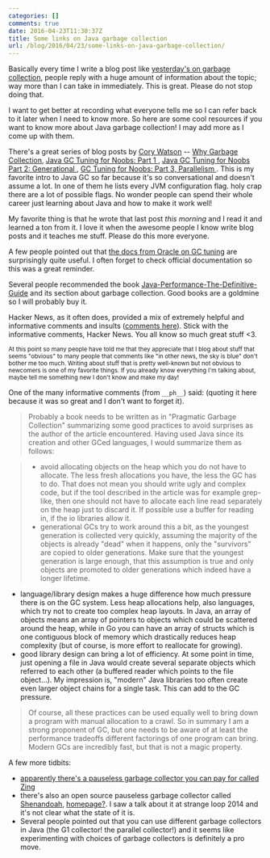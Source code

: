 ```yaml
---
categories: []
comments: true
date: 2016-04-23T11:30:37Z
title: Some links on Java garbage collection
url: /blog/2016/04/23/some-links-on-java-garbage-collection/
---
```


Basically every time I write a blog post like [yesterday's on garbage collection](/blog/2016/04/22/java-garbage-collection-can-be-really-slow/), people reply with a huge amount of information about the topic; way more than I can take in immediately. This is great. Please do not stop doing that.

I want to get better at recording what everyone tells me so I can refer back to it later when I need to know more. So here are some cool resources if you want to know more about Java garbage collection! I may add more as I come up with them.

There's a great series of blog posts by [Cory Watson](http://onemogin.com/) -- [Why Garbage Collection](http://onemogin.com/programming/gc/why-garbage-collection.html), [Java GC Tuning for Noobs: Part 1
](http://onemogin.com/java/gc/java-gc-tuning-for-noobs-1.html), [Java GC Tuning for Noobs Part 2: Generational
](http://onemogin.com/java/gc/java-gc-tuning-generational.html), [GC Tuning for Noobs: Part 3, Parallelism
](http://onemogin.com/java/gc/java-gc-cms.html). This is my favorite intro to Java GC so far because it's so conversational and doesn't assume a lot. In one of them he lists every JVM configuration flag. holy crap there are a lot of possible flags. No wonder people can spend their whole career just learning about Java and how to make it work well!

My favorite thing is that he wrote that last post *this morning* and I read it and learned a ton from it. I love it when the awesome people I know write blog posts and it teaches me stuff. Please do this more everyone.

A few people pointed out that [the docs from Oracle on GC tuning](http://docs.oracle.com/javase/8/docs/technotes/guides/vm/gctuning/toc.html) are surprisingly quite useful. I often forget to check official documentation so this was a great reminder.

Several people recommended the book [Java-Performance-The-Definitive-Guide](http://www.amazon.com/Java-Performance-The-Definitive-Guide/dp/1449358454) and its section about garbage collection. Good books are a goldmine so I will probably buy it.

Hacker News, as it often does, provided a mix of extremely helpful and informative comments and insults ([comments here](https://news.ycombinator.com/item?id=11554700)). Stick with the informative comments, Hacker News. You all know so much great stuff <3.

<small>At this point so many people have told me that they appreciate that I blog about stuff that seems "obvious" to many people that comments like "in other news, the sky is blue" don't bother me too much. Writing about stuff that is pretty well-known but not obvious to newcomers is one of my favorite things. If you already know everything I'm talking about, maybe tell me something new I don't know and make my day!</small>

One of the many informative comments (from `__ph__`) said: (quoting it here because it was so great and I don't want to forget it).

> Probably a book needs to be written as in "Pragmatic Garbage Collection" summarizing some good practices to avoid surprises as the author of the article encountered. Having used Java since its creation and other GCed languages, I would summarize them as follows:

> *  avoid allocating objects on the heap which you do not have to allocate. The less fresh allocations you have, the less the GC has to do. That does not mean you should write ugly and complex code, but if the tool described in the article was for example grep-like, then one should not have to allocate each line read separately on the heap just to discard it. If possible use a buffer for reading in, if the io libraries allow it.
> * generational GCs try to work around this a bit, as the youngest generation is collected very quickly, assuming the majority of the objects is already "dead" when it happens, only the "survivors" are copied to older generations. Make sure that the youngest generation is large enough, that this assumption is true and only objects are promoted to older generations which indeed have a longer lifetime.
- language/library design makes a huge difference how much pressure there is on the GC system. Less heap allocations help, also languages, which try not to create too complex heap layouts. In Java, an array of objects means an array of pointers to objects which could be scattered around the heap, while in Go you can have an array of structs which is one contiguous block of memory which drastically reduces heap complexity (but of course, is more effort to reallocate for growing).
- good library design can bring a lot of efficiency. At some point in time, just opening a file in Java would create several separate objects which referred to each other (a buffered reader which points to the file object...). My impression is, "modern" Java libraries too often create even larger object chains for a single task. This can add to the GC pressure.

> Of course, all these practices can be used equally well to bring down a program with manual allocation to a crawl. So in summary I am a strong proponent of GC, but one needs to be aware of at least the performance tradeoffs different factorings of one program can bring. Modern GCs are incredibly fast, but that is not a magic property.

A few more tidbits:

* [apparently there's a pauseless garbage collector you can pay for called Zing](https://www.azul.com/products/zing/zinqfaq/)
* there's also an open source pauseless garbage collector called [Shenandoah](http://openjdk.java.net/jeps/189), [homepage?](https://wiki.openjdk.java.net/display/shenandoah/Main). I saw a talk about it at strange loop 2014 and it's not clear what the state of it is.
* Several people pointed out that you can use different garbage collectors in Java (the G1 collector! the parallel collector!) and it seems like experimenting with choices of garbage collectors is definitely a pro move.